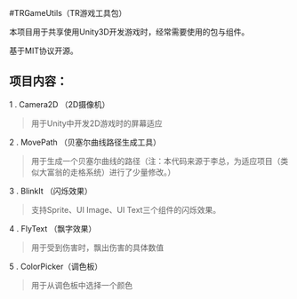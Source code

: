 #TRGameUtils（TR游戏工具包）

本项目用于共享使用Unity3D开发游戏时，经常需要使用的包与组件。

基于MIT协议开源。

## 项目内容：

1 . Camera2D （2D摄像机）

> 用于Unity中开发2D游戏时的屏幕适应

2 . MovePath （贝塞尔曲线路径生成工具）

> 用于生成一个贝塞尔曲线的路径（注：本代码来源于李总，为适应项目（类似大富翁的走格系统）进行了少量修改。）

3 . BlinkIt （闪烁效果）

> 支持Sprite、UI Image、UI Text三个组件的闪烁效果。

4 . FlyText （飘字效果）

> 用于受到伤害时，飘出伤害的具体数值

5 . ColorPicker（调色板）

> 用于从调色板中选择一个颜色